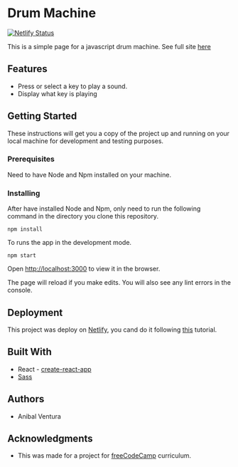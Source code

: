 # Drum Machine

[![Netlify Status](https://api.netlify.com/api/v1/badges/e37e38a7-5d76-4fef-a93a-b9a3adf31ddd/deploy-status)](https://app.netlify.com/sites/drummachine-av/deploys)

This is a simple page for a javascript drum machine. See full site [here](https://drummachine-av.netlify.com/)

## Features

- Press or select a key to play a sound.
- Display what key is playing

## Getting Started

These instructions will get you a copy of the project up and running on your local machine for development and testing purposes.

### Prerequisites

Need to have Node and Npm installed on your machine.

### Installing

After have installed Node and Npm, only need to run the following command in the directory you clone this repository.

```
npm install
```

To runs the app in the development mode.

```
npm start
```

Open [http://localhost:3000](http://localhost:3000) to view it in the browser.

The page will reload if you make edits. You will also see any lint errors in the console.

## Deployment

This project was deploy on [Netlify](www.netlify.com), you cand do it following [this](https://dev.to/easybuoy/deploying-react-app-from-github-to-netlify-3a9j) tutorial.

## Built With

- React - [create-react-app](https://github.com/facebook/create-react-app)
- [Sass](https://sass-lang.com/)

## Authors

- Anibal Ventura

## Acknowledgments

- This was made for a project for [freeCodeCamp](https://www.freecodecamp.org/) curriculum.
